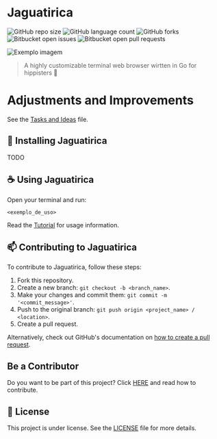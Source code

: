 # Jaguatirica

![GitHub repo size](https://img.shields.io/github/repo-size/GuilhermeZorzal/jaguatirica?style=for-the-badge)
![GitHub language count](https://img.shields.io/github/languages/count/GuilhermeZorzal/jaguatirica?style=for-the-badge)
![GitHub forks](https://img.shields.io/github/forks/GuilhermeZorzal/jaguatirica?style=for-the-badge)
![Bitbucket open issues](https://img.shields.io/bitbucket/issues/GuilhermeZorzal/jaguatirica?style=for-the-badge)
![Bitbucket open pull requests](https://img.shields.io/bitbucket/pr-raw/GuilhermeZorzal/jaguatirica?style=for-the-badge)

<img src="imagem.png" alt="Exemplo imagem">

> A highly customizable terminal web browser wirtten in Go for hippisters 💪

# **Adjustments and Improvements**  

See the [Tasks and Ideas](./tasks.md) file.

## **🚀 Installing Jaguatirica**  

TODO

## **☕ Using Jaguatirica**  

Open your terminal and run:

```
<exemplo_de_uso>
```

Read the [Tutorial](./tutorial.md) for usage information.

## **📫 Contributing to Jaguatirica**  

To contribute to Jaguatirica, follow these steps:  

1. Fork this repository.  
2. Create a new branch: `git checkout -b <branch_name>`.  
3. Make your changes and commit them: `git commit -m '<commit_message>'`.  
4. Push to the original branch: `git push origin <project_name> / <location>`.  
5. Create a pull request.  

Alternatively, check out GitHub's documentation on [how to create a pull request](https://help.github.com/en/github/collaborating-with-issues-and-pull-requests/creating-a-pull-request).  

## **Be a Contributor**  

Do you want to be part of this project? Click [HERE](CONTRIBUTING.md) and read how to contribute.  

## **📝 License**  

This project is under license. See the [LICENSE](LICENSE.md) file for more details.  
